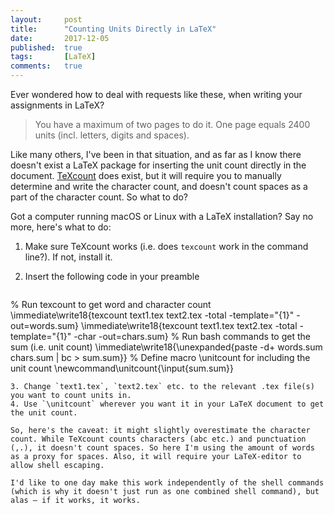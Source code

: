```yaml
---
layout: 	post
title:  	"Counting Units Directly in LaTeX"
date:   	2017-12-05
published:	true
tags:		[LaTeX]
comments:   true
---
```


Ever wondered how to deal with requests like these, when writing your assignments in LaTeX?

>You have a maximum of two pages to do it. One page equals 2400 units (incl. letters, digits and spaces). 

Like many others, I've been in that situation, and as far as I know there doesn't exist a LaTeX package for inserting the unit count directly in the document. <a href="http://app.uio.no/ifi/texcount/">TeXcount</a> does exist, but it will require you to manually determine and write the character count, and doesn't count spaces as a part of the character count. So what to do?
  
Got a computer running macOS or Linux with a LaTeX installation? Say no more, here's what to do:

1. Make sure TeXcount works (i.e. does `texcount` work in the command line?). If not, install it.
2. Insert the following code in your preamble 

    ```latex
% Run texcount to get word and character count
\immediate\write18{texcount text1.tex text2.tex -total -template="{1}" -out=words.sum}
\immediate\write18{texcount text1.tex text2.tex -total -template="{1}" -char -out=chars.sum}
% Run bash commands to get the sum (i.e. unit count)
\immediate\write18{\unexpanded{paste -d+ words.sum chars.sum | bc > sum.sum}}
% Define macro \unitcount for including the unit count
\newcommand\unitcount{\input{sum.sum}}
```
3. Change `text1.tex`, `text2.tex` etc. to the relevant .tex file(s) you want to count units in.
4. Use `\unitcount` wherever you want it in your LaTeX document to get the unit count.

So, here's the caveat: it might slightly overestimate the character count. While TeXcount counts characters (abc etc.) and punctuation (,.), it doesn't count spaces. So here I'm using the amount of words as a proxy for spaces. Also, it will require your LaTeX-editor to allow shell escaping.

I'd like to one day make this work independently of the shell commands (which is why it doesn't just run as one combined shell command), but alas – if it works, it works.